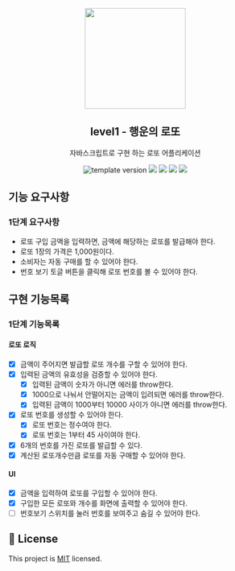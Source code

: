 <p align="middle" >
  <img width="200px;" src="./images/lotto_ball.png"/>
</p>
<h2 align="middle">level1 - 행운의 로또</h2>
<p align="middle">자바스크립트로 구현 하는 로또 어플리케이션</p>
<p align="middle">
  <img src="https://img.shields.io/badge/version-1.0.0-blue?style=flat-square" alt="template version"/>
  <img src="https://img.shields.io/badge/language-html-red.svg?style=flat-square"/>
  <img src="https://img.shields.io/badge/language-css-blue.svg?style=flat-square"/>
  <img src="https://img.shields.io/badge/language-js-yellow.svg?style=flat-square"/>
  <img src="https://img.shields.io/badge/license-MIT-brightgreen.svg?style=flat-square"/>
</p>

## 기능 요구사항

### 1단계 요구사항

- 로또 구입 금액을 입력하면, 금액에 해당하는 로또를 발급해야 한다.
- 로또 1장의 가격은 1,000원이다.
- 소비자는 자동 구매를 할 수 있어야 한다.
- 번호 보기 토글 버튼을 클릭해 로또 번호를 볼 수 있어야 한다.

## 구현 기능목록

### 1단계 기능목록

#### 로또 로직

- [x] 금액이 주어지면 발급할 로또 개수를 구할 수 있어야 한다.
- [x] 입력된 금액의 유효성을 검증할 수 있어야 한다.
  - [x] 입력된 금액이 숫자가 아니면 에러를 throw한다.
  - [x] 1000으로 나눠서 안떨어지는 금액이 입려되면 에러를 throw한다.
  - [x] 입력된 금액이 1000부터 10000 사이가 아니면 에러를 throw한다.
- [x] 로또 번호를 생성할 수 있어야 한다.
  - [x] 로또 번호는 정수여야 한다.
  - [x] 로또 번호는 1부터 45 사이여야 한다.
- [x] 6개의 번호를 가진 로또를 발급할 수 있다.
- [x] 계산된 로또개수만큼 로또를 자동 구매할 수 있어야 한다.

#### UI

- [x] 금액을 입력하여 로또를 구입할 수 있어야 한다.
- [x] 구입한 모든 로또와 개수를 화면에 출력할 수 있어야 한다.
- [ ] 번호보기 스위치를 눌러 번호를 보여주고 숨길 수 있어야 한다.

## 📝 License

This project is [MIT](https://github.com/woowacourse/javascript-lotto/blob/main/LICENSE) licensed.
